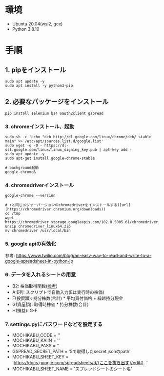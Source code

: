 # 環境

- Ubuntu 20.04(wsl2, gce)
- Python 3.8.10

# 手順

## 1. pipをインストール

```
sudo apt update -y
sudo apt install -y python3-pip
```

## 2. 必要なパッケージをインストール

```
pip install selenium bs4 oauth2client gspread
```

### 3. chromeインストール、起動

```
sudo sh -c 'echo "deb http://dl.google.com/linux/chrome/deb/ stable main" >> /etc/apt/sources.list.d/google.list'
sudo wget -q -O - https://dl-ssl.google.com/linux/linux_signing_key.pub | apt-key add -
sudo apt update -y
sudo apt-get install google-chrome-stable

# background起動
google-chrome&
```

### 4. chromedriverインストール

```
google-chrome --version

# ↑と同じメジャーバージョンのchromedriverをインストールする([url](https://chromedriver.chromium.org/downloads))
cd /tmp
wget https://chromedriver.storage.googleapis.com/102.0.5005.61/chromedriver_linux64.zip
unzip chromedriver_linux64.zip
mv chromedriver /usr/local/bin
```

### 5. google apiの有効化

参考: https://www.twilio.com/blog/an-easy-way-to-read-and-write-to-a-google-spreadsheet-in-python-jp

### 6. データを入れるシートの用意

- B2: 株価取得関数([参考](https://auto-worker.com/blog/?p=3876))
- A:E列: スクリプトで自動入力(Eは実行時の株価)
- F(投資額): 持分株数(合計) * 平均買付価格 + 繰越持分現金
- G(資産額): 取得時株価 * 持分株数(合計)
- H(損益): G-F

### 7. settings.pyにパスワードなどを設定する

- MOCHIKABU_CODE  = ''
- MOCHIKABU_KAIIN = ''
- MOCHIKABU_PASS  = ''
- GSPREAD_SECRET_PATH = '5で取得したsecret.jsonのpath'
- MOCHIKABU_SHEET_KEY = 'https://docs.google.com/spreadsheets/d/{ここを抜き出す}/edit#...'
- MOCHIKABU_SHEET_NAME = 'スプレッドシートのシート名'
